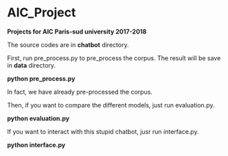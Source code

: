 # AIC_Project
<b>Projects for AIC Paris-sud university 2017-2018</b>

The source codes are in <b>chatbot</b> directory.

First, run pre_process.py to pre_process the corpus. The result will be save in <b>data</b> directory.

<b>python pre_process.py</b>

In fact, we have already pre-processed the corpus.

Then, if you want to compare the different models, just run evaluation.py.

<b>python evaluation.py</b>

If you want to interact with this stupid chatbot, jusr run interface.py.

<b>python interface.py</b>
